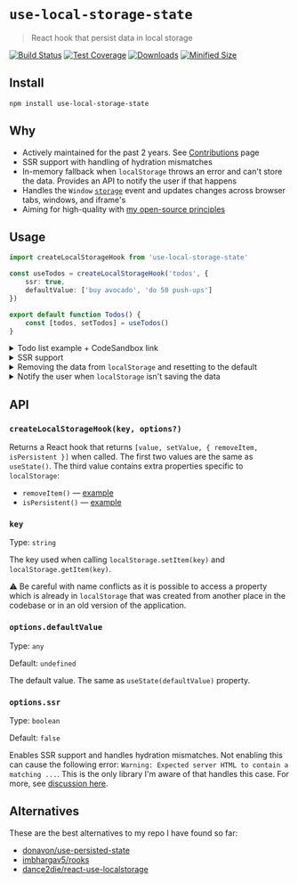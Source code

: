 # `use-local-storage-state`

> React hook that persist data in local storage

[![Build Status](https://www.travis-ci.com/astoilkov/use-local-storage-state.svg?branch=master)](https://travis-ci.org/astoilkov/use-local-storage-state)
[![Test Coverage](https://img.shields.io/codeclimate/coverage/astoilkov/use-local-storage-state)](https://codeclimate.com/github/astoilkov/use-local-storage-state/test_coverage)
[![Downloads](https://img.shields.io/npm/dm/use-local-storage-state)](https://www.npmjs.com/package/use-local-storage-state)
[![Minified Size](https://badgen.net/bundlephobia/min/use-local-storage-state)](https://bundlephobia.com/result?p=use-local-storage-state)

## Install

```shell
npm install use-local-storage-state
```

## Why

- Actively maintained for the past 2 years. See [Contributions](https://github.com/astoilkov/use-local-storage-state/graphs/contributors) page
- SSR support with handling of hydration mismatches
- In-memory fallback when `localStorage` throws an error and can't store the data. Provides an API to notify the user if that happens
- Handles the `Window` [`storage`](https://developer.mozilla.org/en-US/docs/Web/API/Window/storage_event) event and updates changes across browser tabs, windows, and iframe's
- Aiming for high-quality with [my open-source principles](https://astoilkov.com/my-open-source-principles)

## Usage

```typescript
import createLocalStorageHook from 'use-local-storage-state'

const useTodos = createLocalStorageHook('todos', {
    ssr: true,
    defaultValue: ['buy avocado', 'do 50 push-ups']
})

export default function Todos() {
    const [todos, setTodos] = useTodos()
}
```

<details>
<summary>Todo list example + CodeSandbox link</summary>
<p></p>

You can experiment with the example [here](https://codesandbox.io/s/todos-example-q48ch?file=/src/App.tsx).

```tsx
import React, { useState } from 'react'
import createLocalStorateHook from 'use-local-storage-state'

const useTodos = createLocalStorateHook('todos', {
    defaultValue: ['buy avocado']
})

export default function Todos() {
    const [todos, setTodos] = useTodos()
    const [query, setQuery] = useState('')

    function onClick() {
        setQuery('')
        setTodos([...todos, query])
    }

    return (
        <>
            <input value={query} onChange={e => setQuery(e.target.value)} />
            <button onClick={onClick}>Create</button>
            {todos.map(todo => (
                <div>{todo}</div>
            ))}
        </>
    )
}

```

</details>

<details>
<summary>SSR support</summary>
<p></p>

SSR supports includes handling of hydration mismatches. This prevents the following error:  `Warning: Expected server HTML to contain a matching ...`. This is the only library I'm aware of that handles this case. For more, see [discussion here](https://github.com/astoilkov/use-local-storage-state/issues/23).

```tsx
import createLocalStorageHook from 'use-local-storage-state'

const useTodos = createLocalStorageHook('todos', {
    ssr: true,
    defaultValue: ['buy avocado', 'do 50 push-ups']
})

export default function Todos() {
    const [todos, setTodos] = useTodos()
}
```

</details>

<details>
<summary id="remove-item">Removing the data from <code>localStorage</code> and resetting to the default</summary>
<p></p>

The `removeItem()` method will reset the value to its default and will remove the key from the `localStorage`. It returns to the same state as when the hook was initially created.

```tsx
import useLocalStorageState from 'use-local-storage-state'

const useTodos = createLocalStorateHook('todos', {
    defaultValue: ['buy avocado']
})

export default function Todos() {
    const [todos, setTodos, { removeItem }] = useTodos()

    function onClick() {
        removeItem()
    }
}
```

</details>

<details>
<summary id="is-persistent">Notify the user when <code>localStorage</code> isn't saving the data</summary>
<p></p>

There are a few cases when `localStorage` [isn't available](https://github.com/astoilkov/use-local-storage-state/blob/7db8872397eae8b9d2421f068283286847f326ac/index.ts#L3-L11). The `isPersistent` property tells you if the data is persisted in `localStorage` or in-memory. Useful when you want to notify the user that their data won't be persisted.

```tsx
import React, { useState } from 'react'
import useLocalStorageState from 'use-local-storage-state'

const useTodos = createLocalStorateHook('todos', {
    defaultValue: ['buy avocado']
})

export default function Todos() {
    const [todos, setTodos, { isPersistent }] = useTodos()

    return (
        <>
            {todos.map(todo => (<div>{todo}</div>))}
            {!isPersistent && <span>Changes aren't currently persisted.</span>}
        </>
    )
}

```

</details>

## API

### `createLocalStorageHook(key, options?)`

Returns a React hook that returns `[value, setValue, { removeItem, isPersistent }]` when called. The first two values are the same as `useState()`. The third value contains extra properties specific to `localStorage`:
- `removeItem()` — [example](#remove-item)
- `isPersistent()` — [example](#is-persistent)

### `key`

Type: `string`

The key used when calling `localStorage.setItem(key)` and `localStorage.getItem(key)`.

⚠️ Be careful with name conflicts as it is possible to access a property which is already in `localStorage` that was created from another place in the codebase or in an old version of the application.

### `options.defaultValue`

Type: `any`

Default: `undefined`

The default value. The same as `useState(defaultValue)` property.

### `options.ssr`

Type: `boolean`

Default: `false`

Enables SSR support and handles hydration mismatches. Not enabling this can cause the following error: `Warning: Expected server HTML to contain a matching ...`. This is the only library I'm aware of that handles this case. For more, see [discussion here](https://github.com/astoilkov/use-local-storage-state/issues/23).

## Alternatives

These are the best alternatives to my repo I have found so far:
- [donavon/use-persisted-state](https://github.com/donavon/use-persisted-state)
- [imbhargav5/rooks](https://github.com/imbhargav5/rooks/blob/master/packages/localstorage-state/README.md)
- [dance2die/react-use-localstorage](https://github.com/dance2die/react-use-localstorage)
